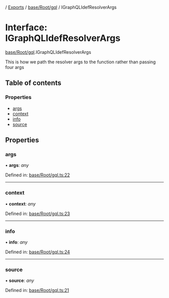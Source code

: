 [](../README.md) / [Exports](../modules.md) / [base/Root/gql](../modules/base_root_gql.md) / IGraphQLIdefResolverArgs

# Interface: IGraphQLIdefResolverArgs

[base/Root/gql](../modules/base_root_gql.md).IGraphQLIdefResolverArgs

This is how we path the resolver args to the function
rather than passing four args

## Table of contents

### Properties

- [args](base_root_gql.igraphqlidefresolverargs.md#args)
- [context](base_root_gql.igraphqlidefresolverargs.md#context)
- [info](base_root_gql.igraphqlidefresolverargs.md#info)
- [source](base_root_gql.igraphqlidefresolverargs.md#source)

## Properties

### args

• **args**: *any*

Defined in: [base/Root/gql.ts:22](https://github.com/onzag/itemize/blob/5fcde7cf/base/Root/gql.ts#L22)

___

### context

• **context**: *any*

Defined in: [base/Root/gql.ts:23](https://github.com/onzag/itemize/blob/5fcde7cf/base/Root/gql.ts#L23)

___

### info

• **info**: *any*

Defined in: [base/Root/gql.ts:24](https://github.com/onzag/itemize/blob/5fcde7cf/base/Root/gql.ts#L24)

___

### source

• **source**: *any*

Defined in: [base/Root/gql.ts:21](https://github.com/onzag/itemize/blob/5fcde7cf/base/Root/gql.ts#L21)
